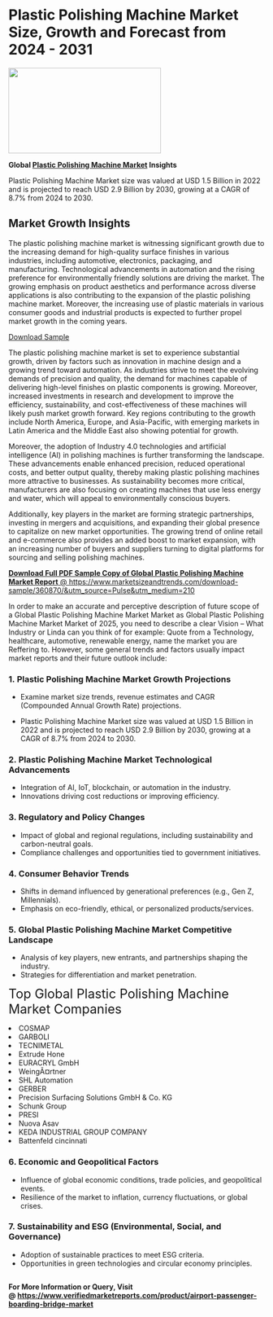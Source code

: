 <H1>Plastic Polishing Machine Market Size, Growth and Forecast from 2024 - 2031</H1><img class="aligncenter size-medium wp-image-584254" src="https://thirdeyenews.in/wp-content/uploads/2024/09/Global-Market-Research-300x168.jpeg" alt="" width="300" height="168" /><p><strong>Global&nbsp;<a href="https://www.marketsizeandtrends.com/download-sample/360870/&amp;utm_source=Pulse&amp;utm_medium=210">Plastic Polishing Machine Market</a> Insights</strong></p><p>Plastic Polishing Machine Market size was valued at USD 1.5 Billion in 2022 and is projected to reach USD 2.9 Billion by 2030, growing at a CAGR of 8.7% from 2024 to 2030.</p><p><h2>Market Growth Insights</h2> <p>The plastic polishing machine market is witnessing significant growth due to the increasing demand for high-quality surface finishes in various industries, including automotive, electronics, packaging, and manufacturing. Technological advancements in automation and the rising preference for environmentally friendly solutions are driving the market. The growing emphasis on product aesthetics and performance across diverse applications is also contributing to the expansion of the plastic polishing machine market. Moreover, the increasing use of plastic materials in various consumer goods and industrial products is expected to further propel market growth in the coming years.</p> <p><a href="https://example.com/sample" target="_blank">Download Sample</a></p> <p>The plastic polishing machine market is set to experience substantial growth, driven by factors such as innovation in machine design and a growing trend toward automation. As industries strive to meet the evolving demands of precision and quality, the demand for machines capable of delivering high-level finishes on plastic components is growing. Moreover, increased investments in research and development to improve the efficiency, sustainability, and cost-effectiveness of these machines will likely push market growth forward. Key regions contributing to the growth include North America, Europe, and Asia-Pacific, with emerging markets in Latin America and the Middle East also showing potential for growth.</p> <p>Moreover, the adoption of Industry 4.0 technologies and artificial intelligence (AI) in polishing machines is further transforming the landscape. These advancements enable enhanced precision, reduced operational costs, and better output quality, thereby making plastic polishing machines more attractive to businesses. As sustainability becomes more critical, manufacturers are also focusing on creating machines that use less energy and water, which will appeal to environmentally conscious buyers.</p> <p>Additionally, key players in the market are forming strategic partnerships, investing in mergers and acquisitions, and expanding their global presence to capitalize on new market opportunities. The growing trend of online retail and e-commerce also provides an added boost to market expansion, with an increasing number of buyers and suppliers turning to digital platforms for sourcing and selling polishing machines.</p> <p><a href="https://example.com/more" target="_blank"></p><p><span class=""><strong>Download Full PDF Sample Copy of Global Plastic Polishing Machine Market Report</strong> @ <a href="https://www.marketsizeandtrends.com/download-sample/360870/&amp;utm_source=Pulse&amp;utm_medium=210" target="_blank">https://www.marketsizeandtrends.com/download-sample/360870/&amp;utm_source=Pulse&amp;utm_medium=210</a></span></p><p>In order to make an accurate and perceptive description of future scope of a Global&nbsp;Plastic Polishing Machine Market Market as Global&nbsp;Plastic Polishing Machine Market Market of 2025, you need to describe a clear Vision &ndash; What Industry or Linda can you think of for example: Quote from a Technology, healthcare, automotive, renewable energy, name the market you are Reffering to. However, some general trends and factors usually impact market reports and their future outlook include:</p><h3>1.&nbsp;<strong>Plastic Polishing Machine Market Growth Projections</strong></h3><ul><li>Examine market size trends, revenue estimates and CAGR (Compounded Annual Growth Rate) projections.</li><li><p>Plastic Polishing Machine Market size was valued at USD 1.5 Billion in 2022 and is projected to reach USD 2.9 Billion by 2030, growing at a CAGR of 8.7% from 2024 to 2030.</p></li></ul><h3>2.&nbsp;<strong>Plastic Polishing Machine Market Technological Advancements</strong></h3><ul><li>Integration of AI, IoT, blockchain, or automation in the industry.</li><li>Innovations driving cost reductions or improving efficiency.</li></ul><h3>3.&nbsp;<strong>Regulatory and Policy Changes</strong></h3><ul><li>Impact of global and regional regulations, including sustainability and carbon-neutral goals.</li><li>Compliance challenges and opportunities tied to government initiatives.</li></ul><h3>4.&nbsp;<strong>Consumer Behavior Trends</strong></h3><ul><li>Shifts in demand influenced by generational preferences (e.g., Gen Z, Millennials).</li><li>Emphasis on eco-friendly, ethical, or personalized products/services.</li></ul><h3>5.&nbsp;<strong>Global Plastic Polishing Machine Market Competitive Landscape</strong></h3><ul><li>Analysis of key players, new entrants, and partnerships shaping the industry.</li><li>Strategies for differentiation and market penetration.</li></ul><p data-pm-slice="1 1 []"><span style="color: inherit; font-family: inherit; font-size: 25px;">Top Global Plastic Polishing Machine Market Companies</span></p><div class="" data-test-id=""><p><li>COSMAP</li><li> GARBOLI</li><li> TECNIMETAL</li><li> Extrude Hone</li><li> EURACRYL GmbH</li><li> WeingÃ¤rtner</li><li> SHL Automation</li><li> GERBER</li><li> Precision Surfacing Solutions GmbH & Co. KG</li><li> Schunk Group</li><li> PRESI</li><li> Nuova Asav</li><li> KEDA INDUSTRIAL GROUP COMPANY</li><li> Battenfeld cincinnati</li></p></div><h3>6.&nbsp;<strong>Economic and Geopolitical Factors</strong></h3><ul><li>Influence of global economic conditions, trade policies, and geopolitical events.</li><li>Resilience of the market to inflation, currency fluctuations, or global crises.</li></ul><h3>7.&nbsp;<strong>Sustainability and ESG (Environmental, Social, and Governance)</strong></h3><ul><li>Adoption of sustainable practices to meet ESG criteria.</li><li>Opportunities in green technologies and circular economy principles.</li></ul><h2><strong style="font-size: 14px;">For More Information or Query, Visit @&nbsp;</strong><a style="background-color: #ffffff; font-size: 14px;" href="https://www.marketsizeandtrends.com/report/plastic-polishing-machine-market/" target="_blank">https://www.verifiedmarketreports.com/product/airport-passenger-boarding-bridge-market</a></h2>
